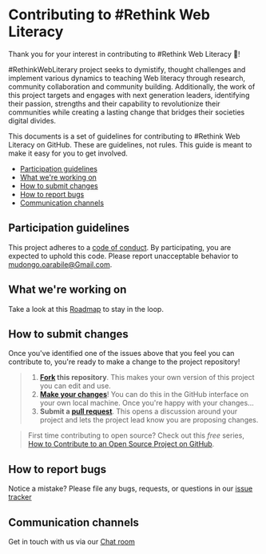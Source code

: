# Contributing to #Rethink Web Literacy

Thank you for your interest in contributing to #Rethink Web Literacy :tada:! 

#RethinkWebLiterary project seeks to dymistify, thought challenges and implement various dynamics to teaching Web literacy through research, community collaboration and community building. Additionally, the work of this project targets and engages with next generation leaders, identifying their passion, strengths and their capability to revolutionize their communities while creating a lasting change that bridges their societies digital divides.

This documents is a set of guidelines for contributing to #Rethink Web Literacy on GitHub. These are guidelines, not rules. This guide is meant to make it easy for you to get involved.

* [Participation guidelines](#participation-guidelines)
* [What we're working on](#what-were-working-on)
* [How to submit changes](#how-to-submit-changes)
* [How to report bugs](#how-to-report-bugs)
* [Communication channels](#communication-channels)

## Participation guidelines

This project adheres to a [code of conduct](CODE_OF_CONDUCT.md). By participating, you are expected to uphold this code. Please report unacceptable behavior to mudongo.oarabile@Gmail.com.

## What we're working on

Take a look at this [Roadmap](https://github.com/omudongo/-Rethink-Web-Literacy/blob/master/ROADMAP) to stay in the loop.

## How to submit changes

Once you've identified one of the issues above that you feel you can contribute to, you're ready to make a change to the project repository!
 
> 1. **[Fork](https://help.github.com/articles/fork-a-repo/) this repository**. This makes your own version of this project you can edit and use.
> 2. **[Make your changes](https://guides.github.com/activities/forking/#making-changes)**! You can do this in the GitHub interface on your own local machine. Once you're happy with your changes...
> 3. **Submit a [pull request](https://help.github.com/articles/proposing-changes-to-a-project-with-pull-requests/)**. This opens a discussion around your project and lets the project lead know you are proposing changes.

> First time contributing to open source? Check out this *free* series, [How to Contribute to an Open Source Project on GitHub](https://egghead.io/series/how-to-contribute-to-an-open-source-project-on-github).

## How to report bugs

Notice a mistake? Please file any bugs, requests, or questions in our [issue tracker](https://app.asana.com/0/615265526528711/list)

## Communication channels
Get in touch with us via our [Chat room](https://gitter.im/Talk-To-RWL/Lobby?utm_source=share-link&utm_medium=link&utm_campaign=share-link)

